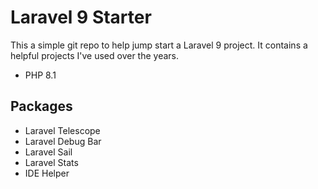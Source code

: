 # Laravel 9 Starter

This a simple git repo to help jump start a Laravel 9 project. It contains a helpful projects I've used over the years.

- PHP 8.1

## Packages

- Laravel Telescope
- Laravel Debug Bar
- Laravel Sail
- Laravel Stats
- IDE Helper
